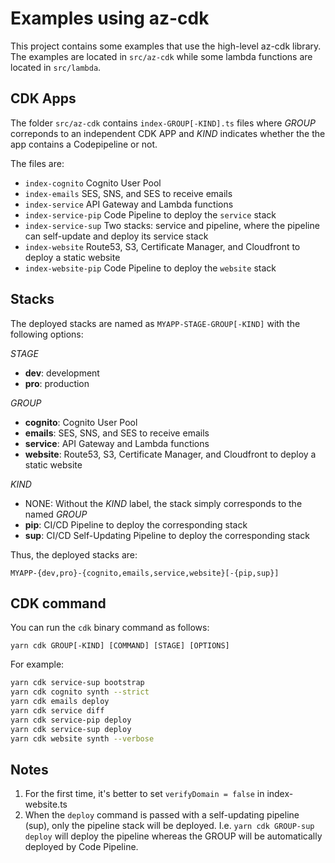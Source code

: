 # Examples using az-cdk

This project contains some examples that use the high-level az-cdk library. The examples are located in `src/az-cdk` while some lambda functions are located in `src/lambda`.

## CDK Apps

The folder `src/az-cdk` contains `index-GROUP[-KIND].ts` files where _GROUP_ correponds to an independent CDK APP and _KIND_ indicates whether the the app contains a Codepipeline or not.

The files are:

- `index-cognito` Cognito User Pool
- `index-emails` SES, SNS, and SES to receive emails
- `index-service` API Gateway and Lambda functions
- `index-service-pip` Code Pipeline to deploy the `service` stack
- `index-service-sup` Two stacks: service and pipeline, where the pipeline can self-update and deploy its service stack
- `index-website` Route53, S3, Certificate Manager, and Cloudfront to deploy a static website
- `index-website-pip` Code Pipeline to deploy the `website` stack

## Stacks

The deployed stacks are named as `MYAPP-STAGE-GROUP[-KIND]` with the following options:

_STAGE_

- **dev**: development
- **pro**: production

_GROUP_

- **cognito**: Cognito User Pool
- **emails**: SES, SNS, and SES to receive emails
- **service**: API Gateway and Lambda functions
- **website**: Route53, S3, Certificate Manager, and Cloudfront to deploy a static website

_KIND_

- NONE: Without the _KIND_ label, the stack simply corresponds to the named _GROUP_
- **pip**: CI/CD Pipeline to deploy the corresponding stack
- **sup**: CI/CD Self-Updating Pipeline to deploy the corresponding stack

Thus, the deployed stacks are:

```
MYAPP-{dev,pro}-{cognito,emails,service,website}[-{pip,sup}]
```

## CDK command

You can run the `cdk` binary command as follows:

```
yarn cdk GROUP[-KIND] [COMMAND] [STAGE] [OPTIONS]
```

For example:

```bash
yarn cdk service-sup bootstrap
yarn cdk cognito synth --strict
yarn cdk emails deploy
yarn cdk service diff
yarn cdk service-pip deploy
yarn cdk service-sup deploy
yarn cdk website synth --verbose
```

## Notes

1. For the first time, it's better to set `verifyDomain = false` in index-website.ts
2. When the `deploy` command is passed with a self-updating pipeline (sup), only the pipeline stack will be deployed. I.e. `yarn cdk GROUP-sup deploy` will deploy the pipeline whereas the GROUP will be automatically deployed by Code Pipeline.
